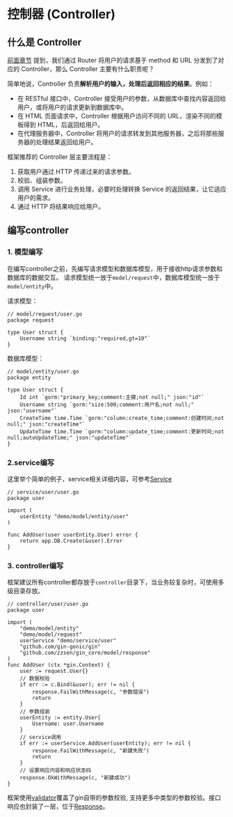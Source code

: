 # 控制器 (Controller)

## 什么是 Controller
[前面章节](./router.md) 提到，我们通过 Router 将用户的请求基于 method 和 URL 分发到了对应的 Controller，那么 Controller 主要有什么职责呢？

简单地说，Controller 负责**解析用户的输入，处理后返回相应的结果**。例如：

* 在 RESTful 接口中，Controller 接受用户的参数，从数据库中查找内容返回给用户，或将用户的请求更新到数据库中。
* 在 HTML 页面请求中，Controller 根据用户访问不同的 URL，渲染不同的模板得到 HTML，后返回给用户。
* 在代理服务器中，Controller 将用户的请求转发到其他服务器，之后将那些服务器的处理结果返回给用户。

框架推荐的 Controller 层主要流程是：
1. 获取用户通过 HTTP 传递过来的请求参数。
2. 校验、组装参数。
3. 调用 Service 进行业务处理，必要时处理转换 Service 的返回结果，让它适应用户的需求。
4. 通过 HTTP 将结果响应给用户。


## 编写controller
### 1. 模型编写
在编写controller之前，先编写请求模型和数据库模型，用于接收http请求参数和数据库的数据交互。
请求模型统一放于`model/request`中，数据库模型统一放于`model/entity`中。

请求模型：
```golang
// model/request/user.go
package request

type User struct {
	Username string `binding:"required,gt=10"`
}
```

数据库模型：
```golang
// model/entity/user.go
package entity

type User struct {
	Id int `gorm:"primary_key;comment:主键;not null;" json:"id"`
	Username string `gorm:"size:500;comment:用户名;not null;" json:"username"`
	CreateTime time.Time `gorm:"column:create_time;comment:创建时间;not null;" json:"createTime"`
	UpdateTime time.Time `gorm:"column:update_time;comment:更新时间;not null;autoUpdateTime;" json:"updateTime"`
}
```

### 2.service编写
这里举个简单的例子，service相关详细内容，可参考[Service](./service.md)

```golang
// service/user/user.go
package user

import (
	userEntity "demo/model/entity/user"
)

func AddUser(user userEntity.User) error {
	return app.DB.Create(&user).Error
}
```

### 3. controller编写
框架建议所有controller都存放于`controller`目录下，当业务较复杂时，可使用多级目录存放。

```golang
// controller/user/user.go
package user

import (
	"demo/model/entity"
	"demo/model/request"
	userService "demo/service/user"
	"github.com/gin-gonic/gin"
	"github.com/zzsen/gin_core/model/response"
)
func AddUser (ctx *gin.Context) {
	user := request.User{}
	// 数据校验
	if err := c.Bind(&user); err != nil {
		response.FailWithMessage(c, "参数错误")
		return
	}
	// 参数组装
	userEntity := entity.User{
		Username: user.Username
	}
	// service调用
	if err := userService.AddUser(userEntity); err != nil {
		response.FailWithMessage(c, "新建失败")
		return
	}
	// 设置响应内容和响应状态码
	response.OkWithMessage(c, "新建成功")
}
```

框架使用[validator](https://github.com/go-playground/validator)覆盖了gin自带的参数校验, 支持更多中类型的参数校验。接口响应也封装了一层，位于[Response](https://github.com/zzsen/gin_core/blob/master/model/response/response.go)。